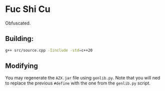 # Fuc Shi Cu

Obfuscated.

## Building:

```bash
g++ src/source.cpp -Iinclude -std=c++20
```

## Modifying

You may regenerate the `AZX.jar` file using `genlib.py`.
Note that you will ned to replace the previous `#define`
with the one from the `genlib.py` script.


